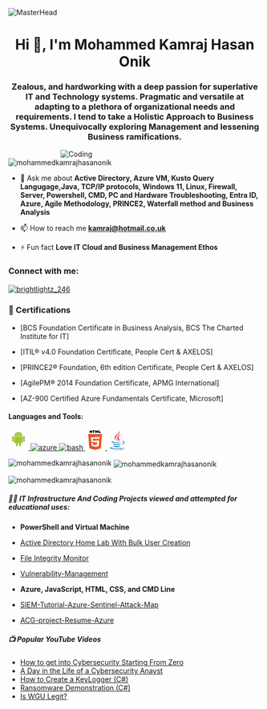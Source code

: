![MasterHead](https://blog-assets.freshworks.com/freshservice/wp-content/uploads/2021/03/23165456/choose_a_pm_tool_banner.gif)
<h1 align="center">Hi 👋, I'm Mohammed Kamraj Hasan Onik</h1>
<h3 align="center">Zealous, and hardworking with a deep passion for superlative IT and Technology systems. Pragmatic and versatile at adapting to a plethora of organizational needs and requirements. I tend to take a Holistic Approach to Business Systems. Unequivocally exploring Management and lessening Business ramifications.</h3>
<img align="right" alt="Coding" width="400" src="https://2.bp.blogspot.com/-2JQQUBNtmP8/XJRQS_B7aDI/AAAAAAAAGLw/-sxqX_1pryA-0NFmKOcum6rbX-GRAAl7wCLcBGAs/s1600/roundtables.gif">

<p align="left"> <img src="https://komarev.com/ghpvc/?username=mohammedkamrajhasanonik&label=Profile%20views&color=0e75b6&style=flat" alt="mohammedkamrajhasanonik" /> </p>

- 💬 Ask me about **Active Directory, Azure VM, Kusto Query Langugage,Java, TCP/IP protocols, Windows 11, Linux, Firewall, Server, Powershell, CMD, PC and Hardware Troubleshooting, Entra ID, Azure, Agile Methodology, PRINCE2, Waterfall method and Business Analysis**

- 📫 How to reach me **kamraj@hotmail.co.uk**

- ⚡ Fun fact **Love IT Cloud and Business Management Ethos**

<h3 align="left">Connect with me:</h3>
<p align="left">
<a href="https://discord.gg/brightlightz_246" target="blank"><img align="center" src="https://raw.githubusercontent.com/rahuldkjain/github-profile-readme-generator/master/src/images/icons/Social/discord.svg" alt="brightlightz_246" height="30" width="40" /></a>
</p>

<h3>📄 Certifications</h3></h3>

- [BCS Foundation Certificate in Business Analysis, BCS The Charted Institute for IT]

- [ITIL® v4.0 Foundation Certificate, People Cert & AXELOS]

- [PRINCE2® Foundation, 6th edition Certificate, People Cert & AXELOS]

- [AgilePM® 2014 Foundation Certificate, APMG International]

- [AZ-900 Certified Azure Fundamentals Certificate, Microsoft]

<h4 align="left">Languages and Tools:</h4>

<p align="left"> <a href="https://developer.android.com" target="_blank" rel="noreferrer"> <img src="https://raw.githubusercontent.com/devicons/devicon/master/icons/android/android-original-wordmark.svg" alt="android" width="40" height="40"/> </a> <a href="https://azure.microsoft.com/en-in/" target="_blank" rel="noreferrer"> <img src="https://www.vectorlogo.zone/logos/microsoft_azure/microsoft_azure-icon.svg" alt="azure" width="40" height="40"/> </a> <a href="https://www.gnu.org/software/bash/" target="_blank" rel="noreferrer"> <img src="https://www.vectorlogo.zone/logos/gnu_bash/gnu_bash-icon.svg" alt="bash" width="40" height="40"/> </a> <a href="https://www.w3.org/html/" target="_blank" rel="noreferrer"> <img src="https://raw.githubusercontent.com/devicons/devicon/master/icons/html5/html5-original-wordmark.svg" alt="html5" width="40" height="40"/> </a> <a href="https://www.java.com" target="_blank" rel="noreferrer"> <img src="https://raw.githubusercontent.com/devicons/devicon/master/icons/java/java-original.svg" alt="java" width="40" height="40"/> </a> </p>

<p><img align="left" src="https://github-readme-stats.vercel.app/api/top-langs?username=mohammedkamrajhasanonik&show_icons=true&locale=en&layout=compact" alt="mohammedkamrajhasanonik" /></p>

<p>&nbsp;<img align="center" src="https://github-readme-stats.vercel.app/api?username=mohammedkamrajhasanonik&show_icons=true&locale=en" alt="mohammedkamrajhasanonik" /></p>

<p><img align="center" src="https://github-readme-streak-stats.herokuapp.com/?user=mohammedkamrajhasanonik&" alt="mohammedkamrajhasanonik" /></p>

<h5>👨‍💻 IT Infrastructure And Coding Projects viewed and attempted for educational uses:</h5>

 - <b>PowerShell and Virtual Machine</b>
 - [Active Directory Home Lab With Bulk User Creation](https://github.com/MohammedKamrajHasanOnik/ActiveDirectoryLab)
 - [File Integrity Monitor](https://github.com/MohammedKamrajHasanOnik/FileIntegrityMonitor)
 - [Vulnerability-Management](https://github.com/MohammedKamrajHasanOnik/Vulnerability-Management/tree/main)

 - <b>Azure, JavaScript, HTML, CSS, and CMD Line</b>
 - [SIEM-Tutorial-Azure-Sentinel-Attack-Map](https://github.com/MohammedKamrajHasanOnik/SIEM-Tutorial-Azure-Sentinel-Attack-Map/tree/main)
 - [ACG-project-Resume-Azure](https://github.com/MohammedKamrajHasanOnik/ACG-project-Resume-Azure/tree/main)


  
  
<h5>📺 Popular YouTube Videos</h5>

- [How to get into Cybersecurity Starting From Zero](https://www.youtube.com/watch?v=a83ASGn_V_s)
- [A Day in the Life of a Cybersecurity Anayst](https://www.youtube.com/watch?v=uHy3oM7NnoU)
- [How to Create a KeyLogger (C#)](https://www.youtube.com/watch?v=N-L9hklSlNk)
- [Ransomware Demonstration (C#)](https://www.youtube.com/watch?v=OfvdQeh79s0)
- [Is WGU Legit?](https://www.youtube.com/watch?v=E2MwRWxDBkA)



